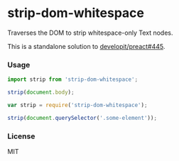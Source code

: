 # strip-dom-whitespace

Traverses the DOM to strip whitespace-only Text nodes.

This is a standalone solution to [developit/preact#445](https://github.com/developit/preact/issues/445).


### Usage

```js
import strip from 'strip-dom-whitespace';

strip(document.body);
```

```js
var strip = require('strip-dom-whitespace');

strip(document.querySelector('.some-element'));
```


### License

MIT

